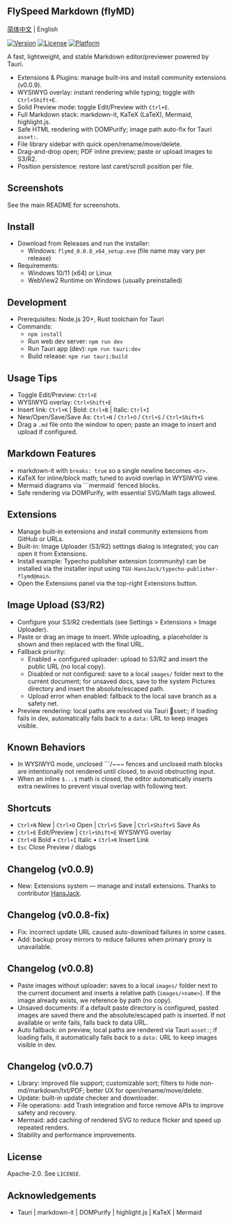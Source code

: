 ## FlySpeed Markdown (flyMD)

[简体中文](README.md) | English

[![Version](https://img.shields.io/badge/version-v0.0.8-blue.svg)](https://github.com/flyhunterl/flymd)
[![License](https://img.shields.io/badge/license-Apache%202.0-green.svg)](LICENSE)
[![Platform](https://img.shields.io/badge/platform-Windows%20%7C%20Linux-lightgrey.svg)](https://github.com/flyhunterl/flymd)

A fast, lightweight, and stable Markdown editor/previewer powered by Tauri.


- Extensions & Plugins: manage built-ins and install community extensions (v0.0.9).
- WYSIWYG overlay: instant rendering while typing; toggle with `Ctrl+Shift+E`.
- Solid Preview mode: toggle Edit/Preview with `Ctrl+E`.
- Full Markdown stack: markdown-it, KaTeX (LaTeX), Mermaid, highlight.js.
- Safe HTML rendering with DOMPurify; image path auto-fix for Tauri `asset:`.
- File library sidebar with quick open/rename/move/delete.
- Drag-and-drop open; PDF inline preview; paste or upload images to S3/R2.
- Position persistence: restore last caret/scroll position per file.


## Screenshots

See the main README for screenshots.


## Install

- Download from Releases and run the installer:
  - Windows: `flymd_0.0.8_x64_setup.exe` (file name may vary per release)
- Requirements:
  - Windows 10/11 (x64) or Linux
  - WebView2 Runtime on Windows (usually preinstalled)


## Development

- Prerequisites: Node.js 20+, Rust toolchain for Tauri
- Commands:
  - `npm install`
  - Run web dev server: `npm run dev`
  - Run Tauri app (dev): `npm run tauri:dev`
  - Build release: `npm run tauri:build`


## Usage Tips

- Toggle Edit/Preview: `Ctrl+E`
- WYSIWYG overlay: `Ctrl+Shift+E`
- Insert link: `Ctrl+K` | Bold: `Ctrl+B` | Italic: `Ctrl+I`
- New/Open/Save/Save As: `Ctrl+N` / `Ctrl+O` / `Ctrl+S` / `Ctrl+Shift+S`
- Drag a `.md` file onto the window to open; paste an image to insert and upload if configured.


## Markdown Features

- markdown-it with `breaks: true` so a single newline becomes `<br>`.
- KaTeX for inline/block math; tuned to avoid overlap in WYSIWYG view.
- Mermaid diagrams via ```mermaid` fenced blocks.
- Safe rendering via DOMPurify, with essential SVG/Math tags allowed.


## Extensions

- Manage built-in extensions and install community extensions from GitHub or URLs.
- Built-in: Image Uploader (S3/R2) settings dialog is integrated; you can open it from Extensions.
- Install example: Typecho publisher extension (community) can be installed via the installer input using `TGU-HansJack/typecho-publisher-flymd@main`.
- Open the Extensions panel via the top-right Extensions button.
## Image Upload (S3/R2)

- Configure your S3/R2 credentials (see Settings > Extensions > Image Uploader).
- Paste or drag an image to insert. While uploading, a placeholder is shown and then replaced with the final URL.
- Fallback priority:
  - Enabled + configured uploader: upload to S3/R2 and insert the public URL (no local copy).
  - Disabled or not configured: save to a local `images/` folder next to the current document; for unsaved docs, save to the system Pictures directory and insert the absolute/escaped path.
  - Upload error when enabled: fallback to the local save branch as a safety net.
- Preview rendering: local paths are resolved via Tauri sset:; if loading fails in dev, automatically falls back to a `data:` URL to keep images visible.
## Known Behaviors

- In WYSIWYG mode, unclosed ```/~~~ fences and unclosed math blocks are intentionally not rendered until closed, to avoid obstructing input.
- When an inline `$...$` math is closed, the editor automatically inserts extra newlines to prevent visual overlap with following text.


## Shortcuts

- `Ctrl+N` New | `Ctrl+O` Open | `Ctrl+S` Save | `Ctrl+Shift+S` Save As
- `Ctrl+E` Edit/Preview | `Ctrl+Shift+E` WYSIWYG overlay
- `Ctrl+B` Bold  •  `Ctrl+I` Italic  •  `Ctrl+K` Insert Link
- `Esc` Close Preview / dialogs


## Changelog (v0.0.9)

- New: Extensions system — manage and install extensions. Thanks to contributor [HansJack](https://github.com/TGU-HansJack).

## Changelog (v0.0.8-fix)

- Fix: incorrect update URL caused auto-download failures in some cases.
- Add: backup proxy mirrors to reduce failures when primary proxy is unavailable.
## Changelog (v0.0.8)

- Paste images without uploader: saves to a local `images/` folder next to the current document and inserts a relative path (`images/<name>`). If the image already exists, we reference by path (no copy).
- Unsaved documents: if a default paste directory is configured, pasted images are saved there and the absolute/escaped path is inserted. If not available or write fails, falls back to data URL.
- Auto fallback: on preview, local paths are rendered via Tauri `asset:`; if loading fails, it automatically falls back to a `data:` URL to keep images visible in dev.

## Changelog (v0.0.7)

- Library: improved file support; customizable sort; filters to hide non-md/markdown/txt/PDF; better UX for open/rename/move/delete.
- Update: built-in update checker and downloader.
- File operations: add Trash integration and force remove APIs to improve safety and recovery.
- Mermaid: add caching of rendered SVG to reduce flicker and speed up repeated renders.
- Stability and performance improvements.


## License

Apache-2.0. See `LICENSE`.


## Acknowledgements

- Tauri | markdown-it | DOMPurify | highlight.js | KaTeX | Mermaid


